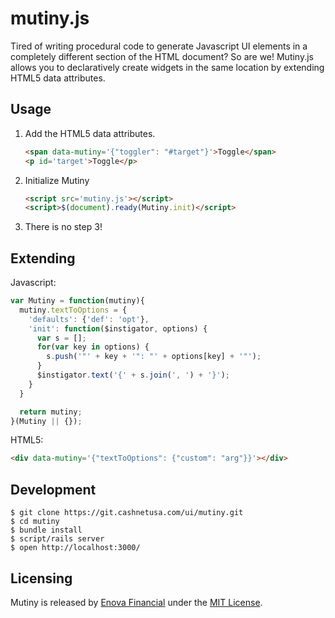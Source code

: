 mutiny.js
=====
Tired of writing procedural code to generate Javascript UI elements in a
completely different section of the HTML document?  So are we!  Mutiny.js allows
you to declaratively create widgets in the same location by extending HTML5 data
attributes.

Usage
-----
1.  Add the HTML5 data attributes.

    ```html
    <span data-mutiny='{"toggler": "#target"}'>Toggle</span>
    <p id='target'>Toggle</p>
    ```

2.  Initialize Mutiny

    ```html
    <script src='mutiny.js'></script>
    <script>$(document).ready(Mutiny.init)</script>
    ```

3. There is no step 3!

Extending
-----
Javascript:
```javascript
var Mutiny = function(mutiny){
  mutiny.textToOptions = { 
    'defaults': {'def': 'opt'},
    'init': function($instigator, options) { 
      var s = [];
      for(var key in options) { 
        s.push('"' + key + '": "' + options[key] + '"');
      } 
      $instigator.text('{' + s.join(', ') + '}');
    } 
  } 

  return mutiny;
}(Mutiny || {});
```

HTML5:

```html
<div data-mutiny='{"textToOptions": {"custom": "arg"}}'></div>
```

Development
-----
```console
$ git clone https://git.cashnetusa.com/ui/mutiny.git
$ cd mutiny
$ bundle install
$ script/rails server
$ open http://localhost:3000/
```

Licensing
-----
Mutiny is released by [Enova Financial](http://www.enova.com) under the
[MIT License](https://github.com/enova/mutiny/blob/master/LICENSE).
